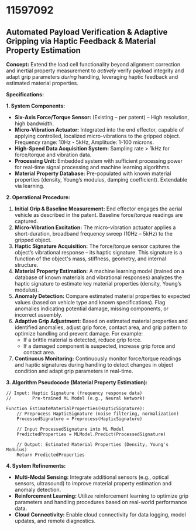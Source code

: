 # 11597092

## Automated Payload Verification & Adaptive Gripping via Haptic Feedback & Material Property Estimation

**Concept:** Extend the load cell functionality beyond alignment correction and inertial property measurement to *actively* verify payload integrity and adapt grip parameters *during* handling, leveraging haptic feedback and estimated material properties.

**Specifications:**

**1. System Components:**

*   **Six-Axis Force/Torque Sensor:** (Existing – per patent) – High resolution, high bandwidth.
*   **Micro-Vibration Actuator:** Integrated into the end effector, capable of applying controlled, localized micro-vibrations to the gripped object. Frequency range: 10Hz - 5kHz, Amplitude: 1-100 microns.
*   **High-Speed Data Acquisition System:** Sampling rate > 1kHz for force/torque and vibration data.
*   **Processing Unit:** Embedded system with sufficient processing power for real-time signal processing and machine learning algorithms.
*   **Material Property Database:** Pre-populated with known material properties (density, Young’s modulus, damping coefficient). Extendable via learning.

**2. Operational Procedure:**

1.  **Initial Grip & Baseline Measurement:** End effector engages the aerial vehicle as described in the patent. Baseline force/torque readings are captured.
2.  **Micro-Vibration Excitation:** The micro-vibration actuator applies a short-duration, broadband frequency sweep (10Hz – 5kHz) to the gripped object.
3.  **Haptic Signature Acquisition:** The force/torque sensor captures the object’s vibrational response – its haptic signature. This signature is a function of the object's mass, stiffness, geometry, and internal structure.
4.  **Material Property Estimation:** A machine learning model (trained on a database of known materials and vibrational responses) analyzes the haptic signature to estimate key material properties (density, Young’s modulus).
5.  **Anomaly Detection:** Compare estimated material properties to expected values (based on vehicle type and known specifications). Flag anomalies indicating potential damage, missing components, or incorrect assembly.
6.  **Adaptive Grip Adjustment:** Based on estimated material properties and identified anomalies, adjust grip force, contact area, and grip pattern to optimize handling and prevent damage. For example:
    *   If a brittle material is detected, reduce grip force.
    *   If a damaged component is suspected, increase grip force and contact area.
7.  **Continuous Monitoring:** Continuously monitor force/torque readings and haptic signatures during handling to detect changes in object condition and adapt grip parameters in real-time.

**3. Algorithm Pseudocode (Material Property Estimation):**

```
// Input: Haptic Signature (frequency response data)
//        Pre-trained ML Model (e.g., Neural Network)

Function EstimateMaterialProperties(HapticSignature):
    // Preprocess HapticSignature (noise filtering, normalization)
    ProcessedSignature = Preprocess(HapticSignature)

    // Input ProcessedSignature into ML Model
    PredictedProperties = MLModel.Predict(ProcessedSignature)

    // Output: Estimated Material Properties (Density, Young's Modulus)
    Return PredictedProperties
```

**4. System Refinements:**

*   **Multi-Modal Sensing:** Integrate additional sensors (e.g., optical sensors, ultrasound) to improve material property estimation and anomaly detection.
*   **Reinforcement Learning:** Utilize reinforcement learning to optimize grip parameters and handling procedures based on real-world performance data.
*   **Cloud Connectivity:** Enable cloud connectivity for data logging, model updates, and remote diagnostics.